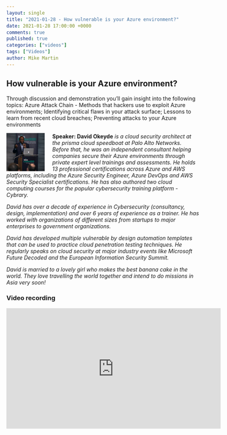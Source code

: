 ```yaml
---
layout: single
title: "2021-01-28 - How vulnerable is your Azure environment?"
date: 2021-01-28 17:00:00 +0000
comments: true
published: true
categories: ["videos"]
tags: ["Videos"]
author: Mike Martin
---
```


## How vulnerable is your Azure environment?

Through discussion and demonstration you’ll gain insight into the following topics: Azure Attack Chain - Methods that hackers use to exploit Azure environments; Identifying critical flaws in your attack surface; Lessons to learn from recent cloud breaches; Preventing attacks to your Azure environments

<img src="/assets/media/speakers/david-okeyde.jpg" alt="David Okeyde" align="left" height="100" width="100" style="margin-right: 20px;">**Speaker: David Okeyde** *is a cloud security architect at the prisma cloud speedboat at Palo Alto Networks. Before that, he was an independent consultant helping companies secure their Azure environments through private expert level trainings and assessments. He holds 13 professional certifications across Azure and AWS platforms, including the Azure Security Engineer, Azure DevOps and AWS Security Specialist certifications. He has also authored two cloud computing courses for the popular cybersecurity training platform - Cybrary.*

*David has over a decade of experience in Cybersecurity (consultancy, design, implementation) and over 6 years of experience as a trainer. He has worked with organizations of different sizes from startups to major enterprises to government organizations.*

*David has developed multiple vulnerable by design automation templates that can be used to practice cloud penetration testing techniques. He regularly speaks on cloud security at major industry events like Microsoft Future Decoded and the European Information Security Summit.*

*David is married to a lovely girl who makes the best banana cake in the world. They love travelling the world together and intend to do missions in Asia very soon!*

### Video recording

<iframe width="560" height="315" src="https://www.youtube-nocookie.com/embed/TJUvrPU_iyI" frameborder="0" allow="accelerometer; autoplay; encrypted-media; gyroscope; picture-in-picture" allowfullscreen></iframe>
